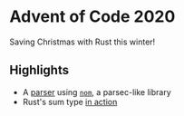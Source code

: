 # Advent of Code 2020

Saving Christmas with Rust this winter!

## Highlights

* A [parser](src/day_7/parser.rs) using [`nom`](https://github.com/Geal/nom), a parsec-like library
* Rust's sum type [in action](src/day_8.rs)
